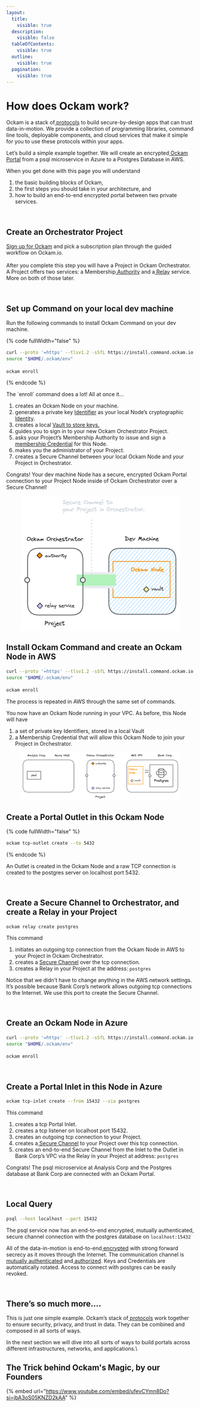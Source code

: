 ```yaml
---
layout:
  title:
    visible: true
  description:
    visible: false
  tableOfContents:
    visible: true
  outline:
    visible: true
  pagination:
    visible: true
---
```


# How does Ockam work?

Ockam is a stack of[ protocols](https://docs.ockam.io/reference/protocols) to build secure-by-design apps that can trust data-in-motion. We provide a collection of programming libraries, command line tools, deployable components, and cloud services that make it simple for you to use these protocols within your apps.

Let’s build a simple example together. We will create an encrypted[ Ockam Portal](https://docs.ockam.io/#portals) from a psql microservice in Azure to a Postgres Database in AWS.

When you get done with this page you will understand

1. the basic building blocks of Ockam,
2. the first steps you should take in your architecture, and
3. how to build an end-to-end encrypted portal between two private services.

<figure><img src=".gitbook/assets/postgres.png" alt=""><figcaption></figcaption></figure>

## Create an Orchestrator Project

[Sign up for Ockam](https://www.ockam.io/download) and pick a subscription plan through the guided workflow on Ockam.io.\
\
After you complete this step you will have a Project in Ockam Orchestrator. A Project offers two services: a Membership[ Authority](https://docs.ockam.io/reference/protocols/identities#credentials) and a[ Relay](https://docs.ockam.io/reference/protocols/routing#relay) service. More on both of those later.

<figure><img src=".gitbook/assets/image (9).png" alt=""><figcaption></figcaption></figure>

## Set up Command on your local dev machine

Run the following commands to install Ockam Command on your dev machine.

{% code fullWidth="false" %}
```bash
curl --proto '=https' --tlsv1.2 -sSfL https://install.command.ockam.io | bash
source "$HOME/.ockam/env"

ockam enroll
```
{% endcode %}

The \`enroll\` command does a lot!  All at once it...

1. creates an Ockam Node on your machine.
2. generates a private key [Identifier](https://docs.ockam.io/reference/protocols/identities#identities) as your local Node’s cryptographic[ Identity](https://docs.ockam.io/reference/protocols/identities).&#x20;
3. creates a local [Vault to store keys.](https://docs.ockam.io/reference/protocols/keys)
4. guides you to sign in to your new Ockam Orchestrator Project.&#x20;
5. asks your Project’s Membership Authority to issue and sign a[ membership Credential](https://docs.ockam.io/reference/protocols/identities#credentials) for this Node.
6. makes you the administrator of your Project.
7. creates a Secure Channel between your local Ockam Node and your Project in Orchestrator.

Congrats! Your dev machine Node has a secure, encrypted Ockam Portal connection to your Project Node inside of Ockam Orchestrator over a Secure Channel!

<figure><img src=".gitbook/assets/image (1).png" alt=""><figcaption></figcaption></figure>

## Install Ockam Command and create an Ockam Node in AWS

```bash
curl --proto '=https' --tlsv1.2 -sSfL https://install.command.ockam.io | bash
source "$HOME/.ockam/env"

ockam enroll
```

The process is repeated in AWS through the same set of commands.&#x20;

You now have an Ockam Node running in your VPC. As before, this Node will have

1. a set of private key Identifiers, stored in a local Vault
2. a Membership Credential that will allow this Ockam Node to join your Project in Orchestrator.&#x20;

<figure><img src=".gitbook/assets/image (1) (1).png" alt=""><figcaption></figcaption></figure>

## Create a Portal Outlet in this Ockam Node

{% code fullWidth="false" %}
```sh
ockam tcp-outlet create --to 5432
```
{% endcode %}

An Outlet is created in the Ockam Node and a raw TCP connection is created to the postgres server on localhost port 5432.

<figure><img src=".gitbook/assets/image (2).png" alt=""><figcaption></figcaption></figure>

## Create a Secure Channel to Orchestrator, and create a Relay in your Project

```
ockam relay create postgres
```

This command&#x20;

1. initiates an outgoing tcp connection from the Ockam Node in AWS to your Project in Ockam Orchestrator.&#x20;
2. creates a [Secure Channel](https://docs.ockam.io/reference/protocols/secure-channels) over the tcp connection.&#x20;
3. creates a Relay in your Project at the address: `postgres`

Notice that we didn’t have to change anything in the AWS network settings. It’s possible because Bank Corp’s network allows outgoing tcp connections to the Internet. We use this port to create the Secure Channel.

<figure><img src=".gitbook/assets/image (3).png" alt=""><figcaption></figcaption></figure>

## Create an Ockam Node in Azure

```bash
curl --proto '=https' --tlsv1.2 -sSfL https://install.command.ockam.io | bash
source "$HOME/.ockam/env"

ockam enroll
```

<figure><img src=".gitbook/assets/image (4).png" alt=""><figcaption></figcaption></figure>

## Create a Portal Inlet in this Node in Azure

```sh
ockam tcp-inlet create --from 15432 --via postgres
```

This command&#x20;

1. creates a tcp Portal Inlet.
2. creates a tcp listener on localhost port 15432.&#x20;
3. creates an outgoing tcp connection to your Project.&#x20;
4. creates a[ Secure Channel](https://docs.ockam.io/reference/protocols/secure-channels) to your Project over this tcp connection.&#x20;
5. creates an end-to-end Secure Channel from the Inlet to the Outlet in Bank Corp’s VPC via the Relay in your Project at address: `postgres`

Congrats! The psql microservice at Analysis Corp and the Postgres database at Bank Corp are connected with an Ockam Portal.  &#x20;

<figure><img src=".gitbook/assets/image (6).png" alt=""><figcaption></figcaption></figure>

## Local Query

```bash
psql --host localhost --port 15432
```

The psql service now has an end-to-end encrypted, mutually authenticated, secure channel connection with the postgres database on `localhost:15432`&#x20;

All of the data-in-motion is end-to-end[ encrypted](https://docs.ockam.io/reference/protocols/secure-channels) with strong forward secrecy as it moves through the Internet. The communication channel is[ mutually authenticated](https://docs.ockam.io/reference/protocols/secure-channels) and[ authorized](https://docs.ockam.io/reference/protocols/access-controls). Keys and Credentials are automatically rotated. Access to connect with postgres can be easily revoked.

<figure><img src=".gitbook/assets/image (8).png" alt=""><figcaption></figcaption></figure>

## There’s so much more….

This is just one simple example. Ockam’s stack of[ protocols](https://docs.ockam.io/reference/protocols) work together to ensure security, privacy, and trust in data. They can be combined and composed in all sorts of ways.&#x20;

In the next section we will dive into all sorts of ways to build portals across different infrastructures, networks, and applications.\


## The Trick behind Ockam's Magic, by our Founders

{% embed url="https://www.youtube.com/embed/ufevCYmn8Do?si=jbA3oS05KNZD2kAA" %}
